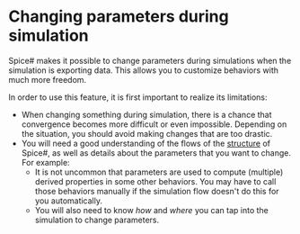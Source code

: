 # Changing parameters during simulation

Spice# makes it possible to change parameters during simulations when the simulation is exporting data. This allows you to customize behaviors with much more freedom.

In order to use this feature, it is first important to realize its limitations:
- When changing something during simulation, there is a chance that convergence becomes more difficult or even impossible. Depending on the situation, you should avoid making changes that are too drastic.
- You will need a good understanding of the flows of the [structure](../../structure/flow.md) of Spice#, as well as details about the parameters that you want to change. For example:
  - It is not uncommon that parameters are used to compute (multiple) derived properties in some other behaviors. You may have to call those behaviors manually if the simulation flow doesn't do this for you automatically.
  - You will also need to know *how* and *where* you can tap into the simulation to change parameters.
